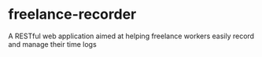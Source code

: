 # freelance-recorder
A RESTful web application aimed at helping freelance workers easily record and manage their time logs
